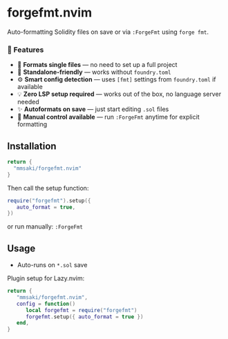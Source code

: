 # forgefmt.nvim

Auto-formatting Solidity files on save or via `:ForgeFmt` using `forge fmt`.

### 🚀 Features

* 📄 **Formats single files** — no need to set up a full project
* 🔌 **Standalone-friendly** — works without `foundry.toml`
* ⚙️ **Smart config detection** — uses `[fmt]` settings from `foundry.toml` if available
* 💡 **Zero LSP setup required** — works out of the box, no language server needed
* ✨ **Autoformats on save** — just start editing `.sol` files
* 🎯 **Manual control available** — run `:ForgeFmt` anytime for explicit formatting

## Installation

```lua
return {
  "mmsaki/forgefmt.nvim"
}
```

Then call the setup function:

```lua
require("forgefmt").setup({
   auto_format = true,
})
```

or run manually: `:ForgeFmt`

## Usage

- Auto-runs on `*.sol` save

Plugin setup for Lazy.nvim:

```lua
return {
   "mmsaki/forgefmt.nvim",
   config = function()
      local forgefmt = require("forgefmt")
      forgefmt.setup({ auto_format = true })
   end,
}
```
